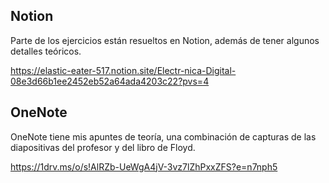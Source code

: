 <h2>Notion</h2>
Parte de los ejercicios están resueltos en Notion, además de tener algunos detalles teóricos.


https://elastic-eater-517.notion.site/Electr-nica-Digital-08e3d66b1ee2452eb52a64ada4203c22?pvs=4

<h2>OneNote</h2>
OneNote tiene mis apuntes de teoría, una combinación de capturas de las diapositivas del profesor y del libro de Floyd.


https://1drv.ms/o/s!AlRZb-UeWgA4jV-3vz7lZhPxxZFS?e=n7nph5